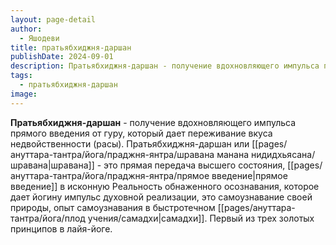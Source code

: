 ```yaml
---
layout: page-detail
author:
  - Яшодеви
title: пратьябхиджня-даршан
publishDate: 2024-09-01
description: Пратьябхиджня-даршан - получение вдохновляющего импульса прямого введения от Гуру, который дает переживание вкуса недвойственности (расы).
tags:
  - пратьябхиджня-даршан
image:
---
```

**Пратьябхиджня-даршан** - получение вдохновляющего импульса прямого введения от гуру, который дает переживание вкуса недвойственности (расы). Пратьябхиджня-даршан или [[pages/ануттара-тантра/йога/праджня-янтра/шравана манана нидидхьясана/шравана|шравана]] - это прямая передача высшего состояния, [[pages/ануттара-тантра/йога/праджня-янтра/прямое введение|прямое введение]] в исконную Реальность обнаженного осознавания, которое дает йогину импульс духовной реализации, это самоузнавание своей природы, опыт самоузнавания в быстротечном [[pages/ануттара-тантра/йога/плод учения/самадхи|самадхи]]. Первый из трех золотых принципов в лайя-йоге.

